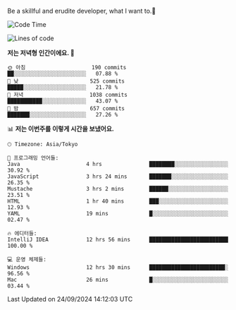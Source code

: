 Be a skillful and erudite developer, what I want to.👶

<!--START_SECTION:waka-->
![Code Time](http://img.shields.io/badge/Code%20Time-1%2C286%20hrs%201%20min-blue)

![Lines of code](https://img.shields.io/badge/%EC%A0%80%EB%8A%94%20%EC%97%AC%ED%83%9C%EA%B9%8C%EC%A7%80%20-879.3%20thousand%20%EC%A4%84%EC%9D%98%20%EC%BD%94%EB%93%9C%EB%A5%BC%20%EC%9E%91%EC%84%B1%ED%96%88%EC%96%B4%EC%9A%94.-blue)

**저는 저녁형 인간이에요. 🦉** 

```text
🌞 아침                     190 commits         ██░░░░░░░░░░░░░░░░░░░░░░░   07.88 % 
🌆 낮　                     525 commits         █████░░░░░░░░░░░░░░░░░░░░   21.78 % 
🌃 저녁                     1038 commits        ███████████░░░░░░░░░░░░░░   43.07 % 
🌙 밤　                     657 commits         ███████░░░░░░░░░░░░░░░░░░   27.26 % 
```


📊 **저는 이번주를 이렇게 시간을 보냈어요.** 

```text
🕑︎ Timezone: Asia/Tokyo

💬 프로그래밍 언어들: 
Java                     4 hrs               ████████░░░░░░░░░░░░░░░░░   30.92 % 
JavaScript               3 hrs 24 mins       ███████░░░░░░░░░░░░░░░░░░   26.35 % 
Mustache                 3 hrs 2 mins        ██████░░░░░░░░░░░░░░░░░░░   23.51 % 
HTML                     1 hr 40 mins        ███░░░░░░░░░░░░░░░░░░░░░░   12.93 % 
YAML                     19 mins             █░░░░░░░░░░░░░░░░░░░░░░░░   02.47 % 

🔥 에디터들: 
IntelliJ IDEA            12 hrs 56 mins      █████████████████████████   100.00 % 

💻 운영 체제들: 
Windows                  12 hrs 30 mins      ████████████████████████░   96.56 % 
Mac                      26 mins             █░░░░░░░░░░░░░░░░░░░░░░░░   03.44 % 
```


 Last Updated on 24/09/2024 14:12:03 UTC
<!--END_SECTION:waka-->
